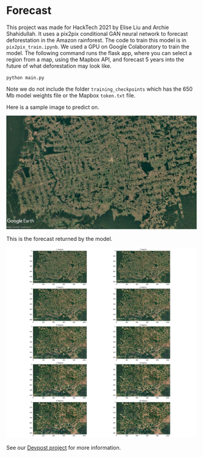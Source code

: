 # Forecast

This project was made for HackTech 2021 by Elise Liu and Archie Shahidullah. It uses a pix2pix conditional GAN
neural network to forecast deforestation in the Amazon rainforest. The code to train this model
is in `pix2pix_train.ipynb`. We used a GPU on Google Colaboratory to train the model. The following command runs the flask app, where you can select a region from a map, using the Mapbox API, and forecast 5 years into the future of what deforestation may look like.

```
python main.py
```

Note we do not include the folder `training_checkpoints` which has the 
650 Mb model weights file or the Mapbox `token.txt` file. 

Here is a sample image to predict on.

![Image to predict on](27-2019.jpg)

This is the forecast returned by the model.

![Example of prediction](pred27.jpg)

See our [Devpost project](https://devpost.com/software/forecast-predicting-deforestation-in-the-amazon) for more information.
